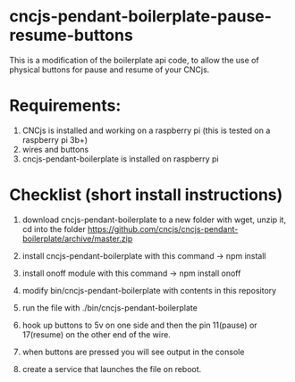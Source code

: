 # cncjs-pendant-boilerplate-pause-resume-buttons
This is a modification of the boilerplate api code, to allow the use of physical buttons for pause and resume of your CNCjs. 


# Requirements:
1. CNCjs is installed and working on a raspberry pi (this is tested on a raspberry pi 3b+)
2. wires and buttons
3. cncjs-pendant-boilerplate is installed on raspberry pi

# Checklist (short install instructions)
1. download cncjs-pendant-boilerplate to a new folder with wget, unzip it, cd into the folder
https://github.com/cncjs/cncjs-pendant-boilerplate/archive/master.zip

2. install cncjs-pendant-boilerplate with this command -> npm install
3. install onoff module with this command -> npm install onoff
4. modify bin/cncjs-pendant-boilerplate with contents in this repository
5. run the file with ./bin/cncjs-pendant-boilerplate
6. hook up buttons to 5v on one side and then the pin 11(pause) or 17(resume) on the other end of the wire.
7. when buttons are pressed you will see output in the console
8. create a service that launches the file on reboot.
